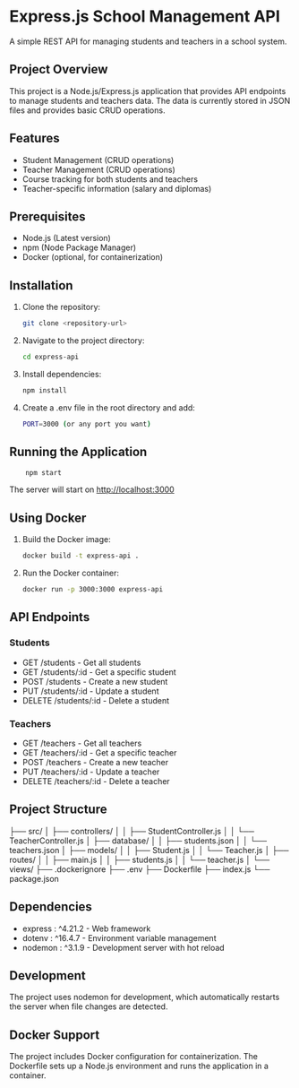# Express.js School Management API

A simple REST API for managing students and teachers in a school system.

## Project Overview

This project is a Node.js/Express.js application that provides API endpoints to manage students and teachers data. The data is currently stored in JSON files and provides basic CRUD operations.

## Features

- Student Management (CRUD operations)
- Teacher Management (CRUD operations)
- Course tracking for both students and teachers
- Teacher-specific information (salary and diplomas)

## Prerequisites

- Node.js (Latest version)
- npm (Node Package Manager)
- Docker (optional, for containerization)

## Installation

1. Clone the repository:

   ```bash
   git clone <repository-url>
   ```

2. Navigate to the project directory:

   ```bash
   cd express-api
   ```

3. Install dependencies:

    ```bash  
    npm install 
    ```

4. Create a .env file in the root directory and add:

    ```bash  
    PORT=3000 (or any port you want) 
    ```  

## Running the Application

```bash
    npm start
```

The server will start on <http://localhost:3000>

## Using Docker

1. Build the Docker image:

    ```bash
    docker build -t express-api .
    ```

2. Run the Docker container:

    ```bash
    docker run -p 3000:3000 express-api
    ```

## API Endpoints

### Students

- GET /students - Get all students
- GET /students/:id - Get a specific student
- POST /students - Create a new student
- PUT /students/:id - Update a student
- DELETE /students/:id - Delete a student

### Teachers

- GET /teachers - Get all teachers
- GET /teachers/:id - Get a specific teacher
- POST /teachers - Create a new teacher
- PUT /teachers/:id - Update a teacher
- DELETE /teachers/:id - Delete a teacher

## Project Structure

├── src/
│   ├── controllers/
│   │   ├── StudentController.js
│   │   └── TeacherController.js
│   ├── database/
│   │   ├── students.json
│   │   └── teachers.json
│   ├── models/
│   │   ├── Student.js
│   │   └── Teacher.js
│   ├── routes/
│   │   ├── main.js
│   │   ├── students.js
│   │   └── teacher.js
│   └── views/
├── .dockerignore
├── .env
├── Dockerfile
├── index.js
└── package.json

## Dependencies

- express : ^4.21.2 - Web framework
- dotenv : ^16.4.7 - Environment variable management
- nodemon : ^3.1.9 - Development server with hot reload

## Development

The project uses nodemon for development, which automatically restarts the server when file changes are detected.

## Docker Support

The project includes Docker configuration for containerization. The Dockerfile sets up a Node.js environment and runs the application in a container.
